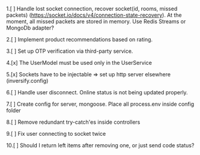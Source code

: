 1.[ ] Handle lost socket connection, recover socket(id, rooms, missed packets) (https://socket.io/docs/v4/connection-state-recovery).
At the moment, all missed packets are stored in memory. Use Redis Streams or MongoDb adapter?

2.[ ] Implement product recommendations based on rating.

3.[ ] Set up OTP verification via third-party service.

4.[x] The UserModel must be used only in the UserService 

5.[x] Sockets have to be injectable => set up http server elsewhere (inversify.config)

6.[ ] Handle user disconnect. Online status is not being updated properly.

7.[ ] Create config for server, mongoose. Place all process.env inside config folder

8.[ ] Remove redundant try-catch'es inside controllers

9.[ ] Fix user connecting to socket twice

10.[ ] Should I return left items after removing one, or just send code status?


